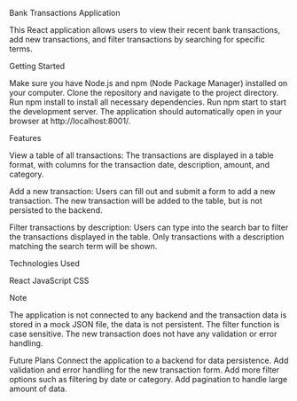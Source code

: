Bank Transactions Application

This React application allows users to view their recent bank transactions, add new transactions, and filter transactions by searching for specific terms.


Getting Started

Make sure you have Node.js and npm (Node Package Manager) installed on your computer.
Clone the repository and navigate to the project directory.
Run npm install to install all necessary dependencies.
Run npm start to start the development server. The application should automatically open in your browser at http://localhost:8001/.


Features

View a table of all transactions: The transactions are displayed in a table format, with columns for the transaction date, description, amount, and category.

Add a new transaction: Users can fill out and submit a form to add a new transaction. The new transaction will be added to the table, but is not persisted to the backend.

Filter transactions by description: Users can type into the search bar to filter the transactions displayed in the table. Only transactions with a description matching the search term will be shown.

Technologies Used

React
JavaScript
CSS


Note

The application is not connected to any backend and the transaction data is stored in a mock JSON file, the data is not persistent.
The filter function is case sensitive.
The new transaction does not have any validation or error handling.


Future Plans
Connect the application to a backend for data persistence.
Add validation and error handling for the new transaction form.
Add more filter options such as filtering by date or category.
Add pagination to handle large amount of data.


